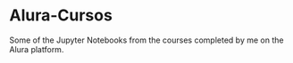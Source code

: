 # Alura-Cursos
Some of the Jupyter Notebooks from the courses completed by me on the Alura platform.
